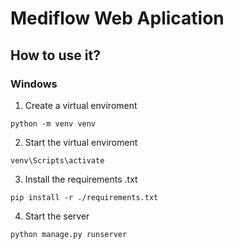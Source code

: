 # Mediflow Web Aplication

## How to use it? 
### Windows

1. Create a virtual enviroment

```shell
python -m venv venv
```

2. Start the virtual enviroment

```shell
venv\Scripts\activate
```

3. Install the requirements .txt

``` shell
pip install -r ./requirements.txt
```

4. Start the server

``` shell
python manage.py runserver
```
